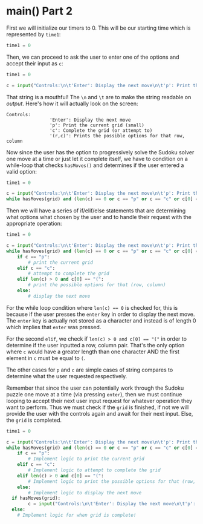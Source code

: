 # main\(\) Part 2

First we will initialize our timers to 0. This will be our starting time which is represented by `time1`:

```python
time1 = 0
```

Then, we can proceed to ask the user to enter one of the options and accept their input as `c`:

```python
time1 = 0

c = input("Controls:\n\t'Enter': Display the next move\n\t'p': Print the current grid (small)\n\t'c': Complete the grid (or attempt to)\n\t'(r,c)': Prints the possible options for that row, column\n")
```

That string is a mouthful! The `\n` and `\t` are to make the string readable on _output_. Here's how it will actually look on the screen:

```text
Controls:
                'Enter': Display the next move
                'p': Print the current grid (small)
                'c': Complete the grid (or attempt to)
                '(r,c)': Prints the possible options for that row, column
```

Now since the user has the option to progressively solve the Sudoku solver one move at a time or just let it complete itself, we have to condition on a while-loop that checks `hasMoves()` and determines if the user entered a valid option:

```python
time1 = 0

c = input("Controls:\n\t'Enter': Display the next move\n\t'p': Print the current grid (small)\n\t'c': Complete the grid (or attempt to)\n\t'(r,c)': Prints the possible options for that row, column\n")
while hasMoves(grid) and (len(c) == 0 or c == "p" or c == "c" or c[0] == "("):
```

Then we will have a series of if/elif/else statements that are determining what options what chosen by the user and to handle their request with the appropriate operation:

```python
time1 = 0

c = input("Controls:\n\t'Enter': Display the next move\n\t'p': Print the current grid (small)\n\t'c': Complete the grid (or attempt to)\n\t'(r,c)': Prints the possible options for that row, column\n")
while hasMoves(grid) and (len(c) == 0 or c == "p" or c == "c" or c[0] == "("):
    if c == "p":
        # print the current grid
    elif c == "c":
        # attempt to complete the grid
    elif len(c) > 0 and c[0] == "(":
        # print the possible options for that (row, column)
    else:
        # display the next move
```

For the while loop condition where `len(c) == 0` is checked for, this is because if the user presses the `enter` key in order to display the next move. The `enter` key is actually not stored as a character and instead is of length 0 which implies that `enter` was pressed.

For the second `elif`, we check if `len(c) > 0 and c[0] == "("` in order to determine if the user inputted a row, column pair. That's the only option where `c` would have a greater length than one character AND the first element in `c` must be equal to `(`.

The other cases for `p` and `c` are simple cases of string compares to determine what the user requested respectively.

Remember that since the user can potentially work through the Sudoku puzzle one move at a time \(via pressing `enter`\), then we must continue looping to accept their next user input request for whatever operation they want to perform. Thus we must check if the `grid` is finished, if not we will provide the user with the controls again and await for their next input. Else, the `grid` is completed.

```python
time1 = 0

c = input("Controls:\n\t'Enter': Display the next move\n\t'p': Print the current grid (small)\n\t'c': Complete the grid (or attempt to)\n\t'(r,c)': Prints the possible options for that row, column\n")
while hasMoves(grid) and (len(c) == 0 or c == "p" or c == "c" or c[0] == "("):
    if c == "p":
        # Implement logic to print the current grid
    elif c == "c":
        # Implement logic to attempt to complete the grid
    elif len(c) > 0 and c[0] == "(":
        # Implement logic to print the possible options for that (row, column)
    else:
        # Implement logic to display the next move
  if hasMoves(grid):
        c = input("Controls:\n\t'Enter': Display the next move\n\t'p': Print the current grid (small)\n\t'c': Complete the grid (or attempt to)\n\t'(r,c)': Prints the possible options for that row, column\n")
  else:
    # Implement logic for when grid is complete!
```

